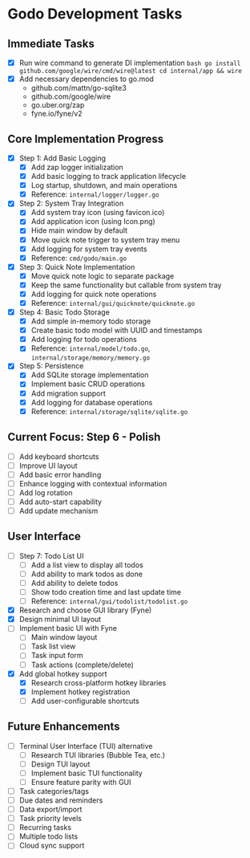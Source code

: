 # Godo Development Tasks

## Immediate Tasks
- [x] Run wire command to generate DI implementation  ```bash
  go install github.com/google/wire/cmd/wire@latest
  cd internal/app && wire  ```
- [x] Add necessary dependencies to go.mod
  - github.com/mattn/go-sqlite3
  - github.com/google/wire
  - go.uber.org/zap
  - fyne.io/fyne/v2

## Core Implementation Progress
- [x] Step 1: Add Basic Logging
  - [x] Add zap logger initialization
  - [x] Add basic logging to track application lifecycle
  - [x] Log startup, shutdown, and main operations
  - [x] Reference: `internal/logger/logger.go`

- [x] Step 2: System Tray Integration
  - [x] Add system tray icon (using favicon.ico)
  - [x] Add application icon (using Icon.png)
  - [x] Hide main window by default
  - [x] Move quick note trigger to system tray menu
  - [x] Add logging for system tray events
  - [x] Reference: `cmd/godo/main.go`

- [x] Step 3: Quick Note Implementation
  - [x] Move quick note logic to separate package
  - [x] Keep the same functionality but callable from system tray
  - [x] Add logging for quick note operations
  - [x] Reference: `internal/gui/quicknote/quicknote.go`

- [x] Step 4: Basic Todo Storage
  - [x] Add simple in-memory todo storage
  - [x] Create basic todo model with UUID and timestamps
  - [x] Add logging for todo operations
  - [x] Reference: `internal/model/todo.go`, `internal/storage/memory/memory.go`

- [x] Step 5: Persistence
  - [x] Add SQLite storage implementation
  - [x] Implement basic CRUD operations
  - [x] Add migration support
  - [x] Add logging for database operations
  - [x] Reference: `internal/storage/sqlite/sqlite.go`

## Current Focus: Step 6 - Polish
- [ ] Add keyboard shortcuts
- [ ] Improve UI layout
- [ ] Add basic error handling
- [ ] Enhance logging with contextual information
- [ ] Add log rotation
- [ ] Add auto-start capability
- [ ] Add update mechanism

## User Interface
- [ ] Step 7: Todo List UI
  - [ ] Add a list view to display all todos
  - [ ] Add ability to mark todos as done
  - [ ] Add ability to delete todos
  - [ ] Show todo creation time and last update time
  - [ ] Reference: `internal/gui/todolist/todolist.go`
- [x] Research and choose GUI library (Fyne)
- [x] Design minimal UI layout
- [ ] Implement basic UI with Fyne
  - [ ] Main window layout
  - [ ] Task list view
  - [ ] Task input form
  - [ ] Task actions (complete/delete)
- [x] Add global hotkey support
  - [x] Research cross-platform hotkey libraries
  - [x] Implement hotkey registration
  - [ ] Add user-configurable shortcuts

## Future Enhancements
- [ ] Terminal User Interface (TUI) alternative
  - [ ] Research TUI libraries (Bubble Tea, etc.)
  - [ ] Design TUI layout
  - [ ] Implement basic TUI functionality
  - [ ] Ensure feature parity with GUI
- [ ] Task categories/tags
- [ ] Due dates and reminders
- [ ] Data export/import
- [ ] Task priority levels
- [ ] Recurring tasks
- [ ] Multiple todo lists
- [ ] Cloud sync support
